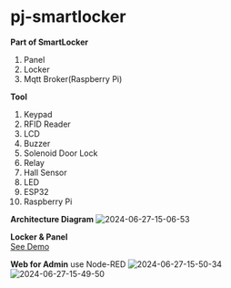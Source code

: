 # pj-smartlocker
**Part of SmartLocker**
1. Panel
2. Locker
3. Mqtt Broker(Raspberry Pi)

**Tool**
1. Keypad
2. RFID Reader
3. LCD
4. Buzzer
5. Solenoid Door Lock
6. Relay
7. Hall Sensor
8. LED
9. ESP32
10. Raspberry Pi

**Architecture Diagram**
<img src="https://i.ibb.co/5144qqx/2024-06-27-15-06-53.png" alt="2024-06-27-15-06-53" border="0">


**Locker & Panel**
<br>
 <a href="https://drive.google.com/file/d/19mAUs4rIZ7XhYwJnbtnUdmiTLrrYFU4M/view?usp=drive_link">See Demo</a>
 </br>

**Web for Admin**
use Node-RED
<img src="https://i.ibb.co/fnNbPTN/2024-06-27-15-50-34.png" alt="2024-06-27-15-50-34" border="0">
<img src="https://i.ibb.co/hHLCwXW/2024-06-27-15-49-50.png" alt="2024-06-27-15-49-50" border="0">




